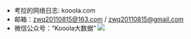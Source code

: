 * 考拉的网络日志: kooola.com
* 邮箱：zwq20110815@163.com / zwq20110815@gmail.com
* 微信公众号：“Kooola大数据”
![][1]

[1]: https://www.kooola.com/upload/2018/10/ofjvdo746uj67pmdue0iho59c5.png

